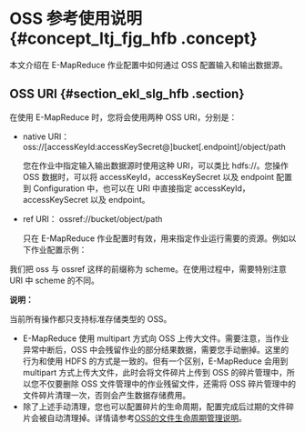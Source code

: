# OSS 参考使用说明 {#concept_ltj_fjg_hfb .concept}

本文介绍在 E-MapReduce 作业配置中如何通过 OSS 配置输入和输出数据源。

## OSS URI {#section_ekl_slg_hfb .section}

在使用 E-MapReduce 时，您将会使用两种 OSS URI，分别是：

-   native URI： oss://\[accessKeyId:accessKeySecret@\]bucket\[.endpoint\]/object/path 

    您在作业中指定输入输出数据源时使用这种 URI，可以类比 hdfs://。您操作 OSS 数据时，可以将 accessKeyId，accessKeySecret 以及 endpoint 配置到 Configuration 中，也可以在 URI 中直接指定 accessKeyId，accessKeySecret 以及 endpoint。

-   ref URI： ossref://bucket/object/path

    只在 E-MapReduce 作业配置时有效，用来指定作业运行需要的资源。例如以下作业配置示例：


我们把 oss 与 ossref 这样的前缀称为 scheme。在使用过程中，需要特别注意 URI 中 scheme 的不同。

**说明：** 

当前所有操作都只支持标准存储类型的 OSS。

-   E-MapReduce 使用 multipart 方式向 OSS 上传大文件。需要注意，当作业异常中断后，OSS 中会残留作业的部分结果数据，需要您手动删掉。这里的行为和使用 HDFS 的方式是一致的。但有一个区别，E-MapReduce 会用到 multipart 方式上传大文件，此时会将文件碎片上传到 OSS 的碎片管理中，所以您不仅要删除 OSS 文件管理中的作业残留文件，还需将 OSS 碎片管理中的文件碎片清理一次，否则会产生数据存储费用。
-   除了上述手动清理，您也可以配置碎片的生命周期，配置完成后过期的文件碎片会被自动清理掉。详情请参考[OSS的文件生命周期管理说明](../../../../intl.zh-CN/控制台用户指南/管理存储空间/设置生命周期规则.md#)。

